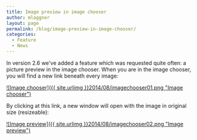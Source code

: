 ```yaml
---
title: Image preview in image chooser
author: mlaggner
layout: page
permalink: /blog/image-preview-in-image-chooser/
categories:
  - Feature
  - News
---
```

In version 2.6 we've added a feature which was requested quite often: a picture preview in the image chooser. When you are in the image chooser, you will find a new link beneath every image:<!--more-->

<a class="fancybox" href="{{ site.urlimg }}2014/08/imagechooser01.png" rel="post" title="Image chooser">
![Image chooser]({{ site.urlimg }}2014/08/imagechooser01.png "Image chooser")
</a>

By clicking at this link, a new window will open with the image in original size (resizeable):

<a class="fancybox" href="{{ site.urlimg }}2014/08/imagechooser02.png" rel="post" title="Image preview">
![Image preview]({{ site.urlimg }}2014/08/imagechooser02.png "Image preview")
</a>
